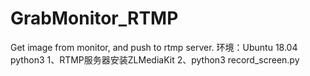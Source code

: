 # GrabMonitor_RTMP
 Get image from monitor, and push to rtmp server.
环境：Ubuntu 18.04 python3
1、RTMP服务器安装ZLMediaKit
2、python3 record_screen.py
